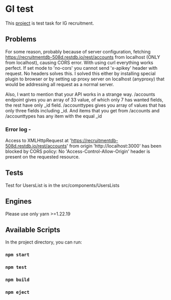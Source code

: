 # GI test

This [project](https://github.com/dzemych/test-gi) is test task for IG recruitment.

## Problems
For some reason, 
probably because of server configuration, fetching
https://recruitmentdb-508d.restdb.io/rest/accounts
from localhost (ONLY from localhost), causing CORS 
error. With using curl everything works perfect.
If set mode to 'no-cors' you cannot send
'x-apikey' header with request. No headers solves this. 
I solved this either by 
installing special plugin to browser or by setting 
up proxy server on localhost (anyproxy) 
that would be addressing all request as a normal
server. 

Also, I want to mention that your API
works in a strange way. /accounts endpoint 
gives you an array of 33 value, of which only 7 
has wanted fields, the rest have only _id field.
/accounttypes gives you array of values that has only
three fields including _id. And items that you get
from /accounts and /accounttypes has any item with 
the equal _id

### Error log - 
Access to XMLHttpRequest at 'https://recruitmentdb-508d.restdb.io/rest/accounts' from origin 'http://localhost:3000' has been blocked by CORS policy: No 'Access-Control-Allow-Origin' header is present on the requested resource.

## Tests
Test for UsersList is in the src/components/UsersLists

## Engines
Please use only yarn >=1.22.19

## Available Scripts

In the project directory, you can run:

### `npm start`
### `npm test`
### `npm build`
### `npm eject`